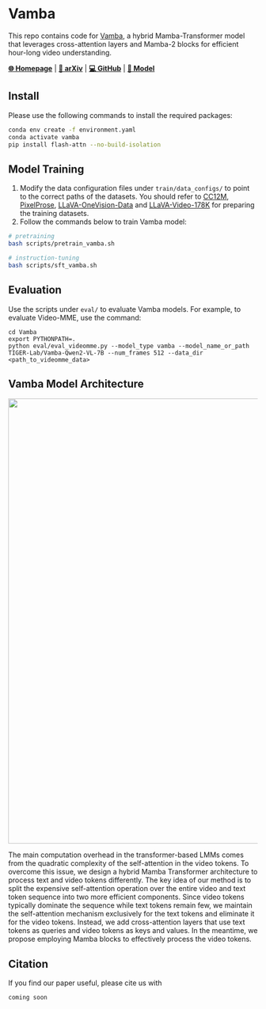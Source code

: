 # Vamba

This repo contains code for [Vamba](https://arxiv.org/abs/TODO), a hybrid Mamba-Transformer model that leverages cross-attention layers and Mamba-2 blocks for efficient hour-long video understanding.

[**🌐 Homepage**](https://tiger-ai-lab.github.io/Vamba/) | [**📖 arXiv**](https://arxiv.org/abs/TODO) | [**💻 GitHub**](https://github.com/TIGER-AI-Lab/Vamba) | [**🤗 Model**](https://huggingface.co/TIGER-Lab/Vamba-Qwen2-VL-7B)

## Install
Please use the following commands to install the required packages:
```bash
conda env create -f environment.yaml
conda activate vamba
pip install flash-attn --no-build-isolation
```

## Model Training
1. Modify the data configuration files under `train/data_configs/` to point to the correct paths of the datasets. You should refer to [CC12M](https://huggingface.co/datasets/pixparse/cc12m-wds), [PixelProse](https://huggingface.co/datasets/tomg-group-umd/pixelprose), [LLaVA-OneVision-Data](https://huggingface.co/datasets/lmms-lab/LLaVA-OneVision-Data) and [LLaVA-Video-178K](https://huggingface.co/datasets/lmms-lab/LLaVA-Video-178K) for preparing the training datasets.
2. Follow the commands below to train Vamba model:
```bash
# pretraining
bash scripts/pretrain_vamba.sh

# instruction-tuning
bash scripts/sft_vamba.sh
```

## Evaluation
Use the scripts under `eval/` to evaluate Vamba models. For example, to evaluate Video-MME, use the command:
```
cd Vamba
export PYTHONPATH=.
python eval/eval_videomme.py --model_type vamba --model_name_or_path TIGER-Lab/Vamba-Qwen2-VL-7B --num_frames 512 --data_dir <path_to_videomme_data>
```

## Vamba Model Architecture
<p align="center">
<img src="https://tiger-ai-lab.github.io/Vamba/static/images/vamba_main.png" width="900">
</p>

The main computation overhead in the transformer-based LMMs comes from the quadratic complexity of the self-attention in the video tokens. To overcome this issue, we design a hybrid Mamba Transformer architecture to process text and video tokens differently. The key idea of our method is to split the expensive self-attention operation over the entire video and text token sequence into two more efficient components. Since video tokens typically dominate the sequence while text tokens remain few, we maintain the self-attention mechanism exclusively for the text tokens and eliminate it for the video tokens. Instead, we add cross-attention layers that use text tokens as queries and video tokens as keys and values. In the meantime, we propose employing Mamba blocks to effectively process the video tokens.



## Citation
If you find our paper useful, please cite us with
```
coming soon
```
